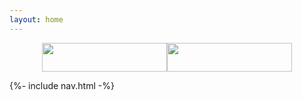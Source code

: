 ```yaml
---
layout: home
---
```


<div class="doc-header">
        <a href="https://dianvs.com/video.html"><img src="{{site.baseurl}}/assets/doc/tl.png" class="doc-header-png"/></a>
        <a href="https://doc.dianvs.com"><img src="{{site.baseurl}}/assets/doc/tr.png" class="doc-header-png"/></a>
</div>

 {%- include nav.html -%} 
 
 <style>
 .body-nav {
    width: 100%;
 }
 
  .doc-header{
         display: flex;
         flex-direction: row;
         justify-content: center;
         align-items: center;
     }
 
     .doc-header-png{
         display: block;
         width:200px ;
         height: 46px;
         cursor: pointer;
     }
 
 </style>
